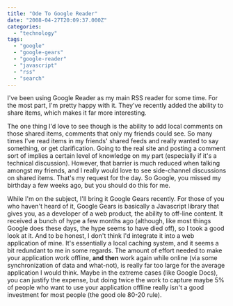 ```yaml
---
title: "Ode To Google Reader"
date: "2008-04-27T20:09:37.000Z"
categories: 
  - "technology"
tags: 
  - "google"
  - "google-gears"
  - "google-reader"
  - "javascript"
  - "rss"
  - "search"
---
```


I've been using Google Reader as my main RSS reader for some time. For the most part, I'm pretty happy with it. They've recently added the ability to share items, which makes it far more interesting.

The one thing I'd love to see though is the ability to add local comments on those shared items, comments that only my friends could see. So many times I've read items in my friends' shared feeds and really wanted to say something, or get clarification. Going to the real site and posting a comment sort of implies a certain level of knowledge on my part (especially if it's a technical discussion). However, that barrier is much reduced when talking amongst my friends, and I really would love to see side-channel discussions on shared items. That's my request for the day. So Google, you missed my birthday a few weeks ago, but you should do this for me.

While I'm on the subject, I'll bring it Google Gears recently. For those of you who haven't heard of it, Google Gears is basically a Javascript library that gives you, as a developer of a web product, the ability to off-line content. It received a bunch of hype a few months ago (although, like most things Google does these days, the hype seems to have died off), so I took a good look at it. And to be honest, I don't think I'd integrate it into a web application of mine. It's essentially a local caching system, and it seems a bit redundant to me in some regards. The amount of effort needed to make your application work offline, **and then** work again while online (via some synchronization of data and what-not), is really far too large for the average application I would think. Maybe in the extreme cases (like Google Docs), you can justify the expense, but doing twice the work to capture maybe 5% of people who want to use your application offline really isn't a good investment for most people (the good ole 80-20 rule).
